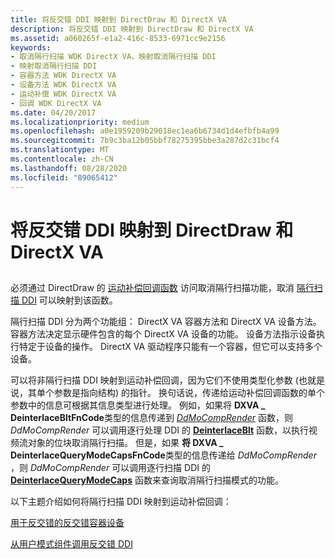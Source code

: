 ```yaml
---
title: 将反交错 DDI 映射到 DirectDraw 和 DirectX VA
description: 将反交错 DDI 映射到 DirectDraw 和 DirectX VA
ms.assetid: a060265f-e1a2-416c-8533-6971cc9e2156
keywords:
- 取消隔行扫描 WDK DirectX VA，映射取消隔行扫描 DDI
- 映射取消隔行扫描 DDI
- 容器方法 WDK DirectX VA
- 设备方法 WDK DirectX VA
- 运动补偿 WDK DirectX VA
- 回调 WDK DirectX VA
ms.date: 04/20/2017
ms.localizationpriority: medium
ms.openlocfilehash: a0e1959209b29018ec1ea6b6734d1d4efbfb4a99
ms.sourcegitcommit: 7b9c3ba12b05bbf78275395bbe3a287d2c31bcf4
ms.translationtype: MT
ms.contentlocale: zh-CN
ms.lasthandoff: 08/28/2020
ms.locfileid: "89065412"
---
```

# <a name="mapping-the-deinterlace-ddi-to-directdraw-and-directx-va"></a>将反交错 DDI 映射到 DirectDraw 和 DirectX VA


## <span id="ddk_mapping_the_deinterlace_ddi_to_directdraw_and_directx_va_gg"></span><span id="DDK_MAPPING_THE_DEINTERLACE_DDI_TO_DIRECTDRAW_AND_DIRECTX_VA_GG"></span>


必须通过 DirectDraw 的 [运动补偿回调函数](motion-compensation-callbacks.md) 访问取消隔行扫描功能，取消 [隔行扫描 DDI](./deinterlace-ddi.md) 可以映射到该函数。

隔行扫描 DDI 分为两个功能组： DirectX VA 容器方法和 DirectX VA 设备方法。 容器方法决定显示硬件包含的每个 DirectX VA 设备的功能。 设备方法指示设备执行特定于设备的操作。 DirectX VA 驱动程序只能有一个容器，但它可以支持多个设备。

可以将非隔行扫描 DDI 映射到运动补偿回调，因为它们不使用类型化参数 (也就是说，其单个参数是指向结构) 的指针。 换句话说，传递给运动补偿回调函数的单个参数中的信息可根据其信息类型进行处理。 例如，如果将 **DXVA \_ DeinterlaceBltFnCode**类型的信息传递到 [*DdMoCompRender*](/windows/desktop/api/ddrawint/nc-ddrawint-pdd_mocompcb_render) 函数，则 *DdMoCompRender* 可以调用逐行处理 DDI 的 [**DeinterlaceBlt**](./dxva-deinterlacebobdeviceclass-deinterlaceblt.md) 函数，以执行视频流对象的位块取消隔行扫描。 但是，如果 **将 DXVA \_ DeinterlaceQueryModeCapsFnCode**类型的信息传递给 *DdMoCompRender* ，则 *DdMoCompRender* 可以调用逐行扫描 DDI 的 [**DeinterlaceQueryModeCaps**](./dxva-deinterlacecontainerdeviceclass-deinterlacequerymodecaps.md) 函数来查询取消隔行扫描模式的功能。

以下主题介绍如何将隔行扫描 DDI 映射到运动补偿回调：

[用于反交错的反交错容器设备](deinterlace-container-device-for-deinterlacing.md)

[从用户模式组件调用反交错 DDI](calling-the-deinterlace-ddi-from-a-user-mode-component.md)

 

